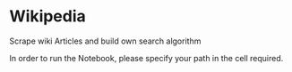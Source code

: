 # Wikipedia
Scrape wiki Articles and build own search algorithm

In order to run the Notebook, please specify your path in the cell required.
